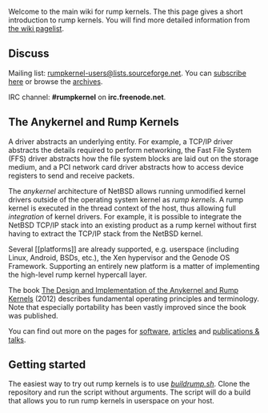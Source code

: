 Welcome to the main wiki for rump kernels.  The this page gives a short introduction to rump kernels.  You will find more detailed information from [the wiki pagelist](https://github.com/rumpkernel/wiki/wiki/_pages).


## Discuss

Mailing list: rumpkernel-users@lists.sourceforge.net.  You can [subscribe here](https://lists.sourceforge.net/lists/listinfo/rumpkernel-users) or browse the [archives](http://blog.gmane.org/gmane.comp.rumpkernel.user).

IRC channel: **\#rumpkernel** on **irc.freenode.net**.


## The Anykernel and Rump Kernels

A driver abstracts an underlying entity. For example, a TCP/IP driver
abstracts the details required to perform networking, the Fast File
System (FFS) driver abstracts how the file system blocks are laid out on
the storage medium, and a PCI network card driver abstracts how to
access device registers to send and receive packets.

The *anykernel* architecture of NetBSD allows running unmodified kernel drivers
outside of the operating system kernel as *rump kernels*.  A rump kernel
is executed in the thread context of the host, thus allowing full *integration* of
kernel drivers.  For example,
it is possible to integrate the NetBSD TCP/IP stack into an existing product as a
rump kernel without first having to extract the TCP/IP stack from the NetBSD kernel.

Several [[platforms]] are already supported, e.g. userspace (including Linux, Android, BSDs, etc.),
the Xen hypervisor and the Genode OS Framework.  Supporting an entirely new platform is a matter
of implementing the high-level rump kernel hypercall layer.

The book
[The Design and Implementation of the Anykernel and Rump Kernels](http://lib.tkk.fi/Diss/2012/isbn9789526049175/isbn9789526049175.pdf) (2012) describes fundamental operating principles and terminology.  Note that especially portability has been vastly improved since the book was published.

You can find out more on the pages for [software](https://github.com/rumpkernel/wiki/wiki/Software,-scripts,-etc.), [articles](https://github.com/rumpkernel/wiki/wiki/Links-to-external-articles,-tutorials-and-howto%27s) and [publications & talks](https://github.com/rumpkernel/wiki/wiki/Publications-and-Talks).


## Getting started

The easiest way to try out rump kernels is to use
[_buildrump.sh_](https://github.com/rumpkernel/buildrump.sh).
Clone the repository and run the script without arguments.
The script will do a build that allows you to run rump kernels
in userspace on your host.
